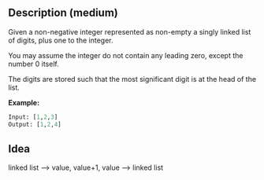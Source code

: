 ## Description (medium)

Given a non-negative integer represented as non-empty a singly linked list of digits, plus one to the integer.

You may assume the integer do not contain any leading zero, except the number 0 itself.

The digits are stored such that the most significant digit is at the head of the list.

**Example:**

```python
Input: [1,2,3]
Output: [1,2,4]
```

## Idea
linked list --> value, value+1, value --> linked list